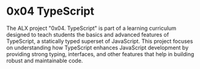 # 0x04 TypeScript

The ALX project "0x04. TypeScript" is part of a learning curriculum designed to teach students the basics and advanced features of TypeScript, a statically typed superset of JavaScript. This project focuses on understanding how TypeScript enhances JavaScript development by providing strong typing, interfaces, and other features that help in building robust and maintainable code.
